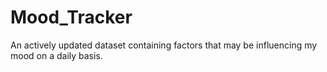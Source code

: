 # Mood_Tracker
An actively updated dataset containing factors that may be influencing my mood on a daily basis.
